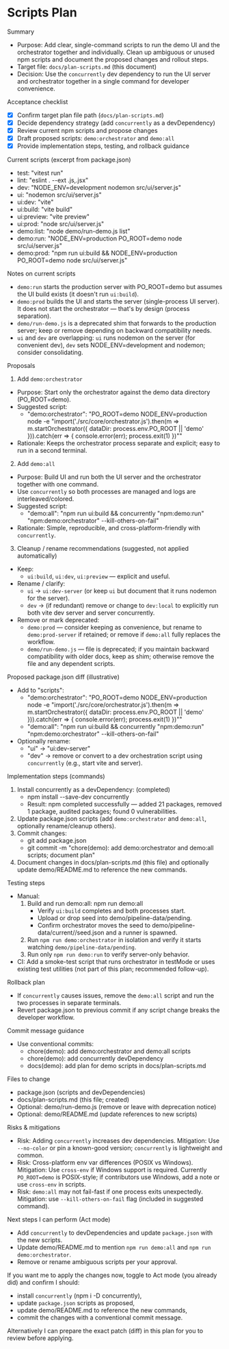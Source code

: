 # Scripts Plan

Summary

- Purpose: Add clear, single-command scripts to run the demo UI and the orchestrator together and individually. Clean up ambiguous or unused npm scripts and document the proposed changes and rollout steps.
- Target file: `docs/plan-scripts.md` (this document)
- Decision: Use the `concurrently` dev dependency to run the UI server and orchestrator together in a single command for developer convenience.

Acceptance checklist

- [x] Confirm target plan file path (`docs/plan-scripts.md`)
- [x] Decide dependency strategy (add `concurrently` as a devDependency)
- [x] Review current npm scripts and propose changes
- [x] Draft proposed scripts: `demo:orchestrator` and `demo:all`
- [x] Provide implementation steps, testing, and rollback guidance

Current scripts (excerpt from package.json)

- test: "vitest run"
- lint: "eslint . --ext .js,.jsx"
- dev: "NODE_ENV=development nodemon src/ui/server.js"
- ui: "nodemon src/ui/server.js"
- ui:dev: "vite"
- ui:build: "vite build"
- ui:preview: "vite preview"
- ui:prod: "node src/ui/server.js"
- demo:list: "node demo/run-demo.js list"
- demo:run: "NODE_ENV=production PO_ROOT=demo node src/ui/server.js"
- demo:prod: "npm run ui:build && NODE_ENV=production PO_ROOT=demo node src/ui/server.js"

Notes on current scripts

- `demo:run` starts the production server with PO_ROOT=demo but assumes the UI build exists (it doesn't run `ui:build`).
- `demo:prod` builds the UI and starts the server (single-process UI server). It does not start the orchestrator — that's by design (process separation).
- `demo/run-demo.js` is a deprecated shim that forwards to the production server; keep or remove depending on backward compatibility needs.
- `ui` and `dev` are overlapping: `ui` runs nodemon on the server (for convenient dev), `dev` sets NODE_ENV=development and nodemon; consider consolidating.

Proposals

1. Add `demo:orchestrator`

- Purpose: Start only the orchestrator against the demo data directory (PO_ROOT=demo).
- Suggested script:
  - "demo:orchestrator": "PO_ROOT=demo NODE_ENV=production node -e \"import('./src/core/orchestrator.js').then(m => m.startOrchestrator({ dataDir: process.env.PO_ROOT || 'demo' })).catch(err => { console.error(err); process.exit(1) })\""
- Rationale: Keeps the orchestrator process separate and explicit; easy to run in a second terminal.

2. Add `demo:all`

- Purpose: Build UI and run both the UI server and the orchestrator together with one command.
- Use `concurrently` so both processes are managed and logs are interleaved/colored.
- Suggested script:
  - "demo:all": "npm run ui:build && concurrently \"npm:demo:run\" \"npm:demo:orchestrator\" --kill-others-on-fail"
- Rationale: Simple, reproducible, and cross-platform-friendly with `concurrently`.

3. Cleanup / rename recommendations (suggested, not applied automatically)

- Keep:
  - `ui:build`, `ui:dev`, `ui:preview` — explicit and useful.
- Rename / clarify:
  - `ui` -> `ui:dev-server` (or keep `ui` but document that it runs nodemon for the server).
  - `dev` -> (if redundant) remove or change to `dev:local` to explicitly run both vite dev server and server concurrently.
- Remove or mark deprecated:
  - `demo:prod` — consider keeping as convenience, but rename to `demo:prod-server` if retained; or remove if `demo:all` fully replaces the workflow.
  - `demo/run-demo.js` — file is deprecated; if you maintain backward compatibility with older docs, keep as shim; otherwise remove the file and any dependent scripts.

Proposed package.json diff (illustrative)

- Add to "scripts":
  - "demo:orchestrator": "PO_ROOT=demo NODE_ENV=production node -e \"import('./src/core/orchestrator.js').then(m => m.startOrchestrator({ dataDir: process.env.PO_ROOT || 'demo' })).catch(err => { console.error(err); process.exit(1) })\""
  - "demo:all": "npm run ui:build && concurrently \"npm:demo:run\" \"npm:demo:orchestrator\" --kill-others-on-fail"
- Optionally rename:
  - "ui" -> "ui:dev-server"
  - "dev" -> remove or convert to a dev orchestration script using `concurrently` (e.g., start vite and server).

Implementation steps (commands)

1. Install concurrently as a devDependency: (completed)
   - npm install --save-dev concurrently
   - Result: npm completed successfully — added 21 packages, removed 1 package, audited packages; found 0 vulnerabilities.
2. Update package.json scripts (add `demo:orchestrator` and `demo:all`, optionally rename/cleanup others).
3. Commit changes:
   - git add package.json
   - git commit -m "chore(demo): add demo:orchestrator and demo:all scripts; document plan"
4. Document changes in docs/plan-scripts.md (this file) and optionally update demo/README.md to reference the new commands.

Testing steps

- Manual:
  1. Build and run demo:all: npm run demo:all
     - Verify `ui:build` completes and both processes start.
     - Upload or drop seed into demo/pipeline-data/pending.
     - Confirm orchestrator moves the seed to demo/pipeline-data/current/<name>/seed.json and a runner is spawned.
  2. Run `npm run demo:orchestrator` in isolation and verify it starts watching `demo/pipeline-data/pending`.
  3. Run only `npm run demo:run` to verify server-only behavior.
- CI: Add a smoke-test script that runs orchestrator in testMode or uses existing test utilities (not part of this plan; recommended follow-up).

Rollback plan

- If `concurrently` causes issues, remove the `demo:all` script and run the two processes in separate terminals.
- Revert package.json to previous commit if any script change breaks the developer workflow.

Commit message guidance

- Use conventional commits:
  - chore(demo): add demo:orchestrator and demo:all scripts
  - chore(demo): add concurrently devDependency
  - docs(demo): add plan for demo scripts in docs/plan-scripts.md

Files to change

- package.json (scripts and devDependencies)
- docs/plan-scripts.md (this file; created)
- Optional: demo/run-demo.js (remove or leave with deprecation notice)
- Optional: demo/README.md (update references to new scripts)

Risks & mitigations

- Risk: Adding `concurrently` increases dev dependencies. Mitigation: Use `--no-color` or pin a known-good version; `concurrently` is lightweight and common.
- Risk: Cross-platform env var differences (POSIX vs Windows). Mitigation: Use `cross-env` if Windows support is required. Currently `PO_ROOT=demo` is POSIX-style; if contributors use Windows, add a note or use `cross-env` in scripts.
- Risk: `demo:all` may not fail-fast if one process exits unexpectedly. Mitigation: use `--kill-others-on-fail` flag (included in suggested command).

Next steps I can perform (Act mode)

- Add `concurrently` to devDependencies and update `package.json` with the new scripts.
- Update demo/README.md to mention `npm run demo:all` and `npm run demo:orchestrator`.
- Remove or rename ambiguous scripts per your approval.

If you want me to apply the changes now, toggle to Act mode (you already did) and confirm I should:

- install `concurrently` (npm i -D concurrently),
- update `package.json` scripts as proposed,
- update demo/README.md to reference the new commands,
- commit the changes with a conventional commit message.

Alternatively I can prepare the exact patch (diff) in this plan for you to review before applying.
